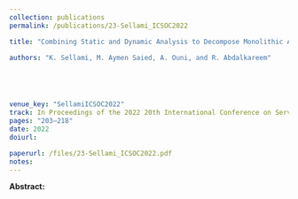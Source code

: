 ```yaml
---
collection: publications
permalink: /publications/23-Sellami_ICSOC2022

title: "Combining Static and Dynamic Analysis to Decompose Monolithic Application into Microservices"

authors: "K. Sellami, M. Aymen Saied, A. Ouni, and R. Abdalkareem"





venue_key: "SellamiICSOC2022"
track: In Proceedings of the 2022 20th International Conference on Service Oriented Computing, (ICSOC'2022) - <strong style="color:#8B0000">Received the Distinguished Paper and Candidates for the Best Paper Award</strong>
pages: "203–218"
date: 2022
doiurl: 

paperurl: /files/23-Sellami_ICSOC2022.pdf
notes:
---
```


**Abstract:** 